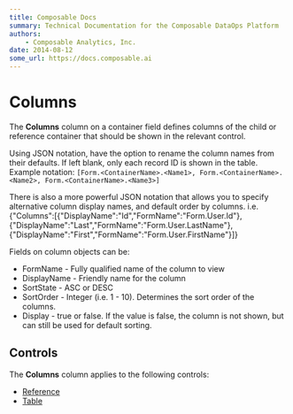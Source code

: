 ```yaml
---
title: Composable Docs
summary: Technical Documentation for the Composable DataOps Platform
authors:
    - Composable Analytics, Inc.
date: 2014-08-12
some_url: https://docs.composable.ai
---
```


# Columns

The **Columns** column on a container field defines columns of the child or reference container that should be shown in the relevant control.

Using JSON notation, have the option to rename the column names from their defaults. If left blank, only each record ID is shown in the table.  Example notation: `[Form.<ContainerName>.<Name1>, Form.<ContainerName>.<Name2>, Form.<ContainerName>.<Name3>]`

There is also a more powerful JSON notation that allows you to specify alternative column display names, and default order by columns.
i.e.
{"Columns":[{"DisplayName":"Id","FormName":"Form.User.Id"},{"DisplayName":"Last","FormName":"Form.User.LastName"}, {"DisplayName":"First","FormName":"Form.User.FirstName"}]}

Fields on column objects can be:

- FormName - Fully qualified name of the column to view
- DisplayName - Friendly name for the column
- SortState - ASC or DESC
- SortOrder - Integer (i.e. 1 - 10).  Determines the sort order of the columns.
- Display - true or false. If the value is false, the column is not shown, but can still be used for default sorting.

## Controls

The **Columns** column applies to the following controls:

- [Reference](../05.Control-Details/Reference.md)
- [Table](../05.Control-Details/Table.md)
